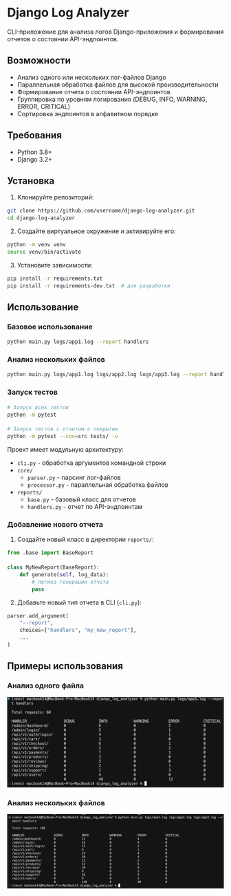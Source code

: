 # Django Log Analyzer

CLI-приложение для анализа логов Django-приложения и формирования отчетов о состоянии API-эндпоинтов.

## Возможности

- Анализ одного или нескольких лог-файлов Django
- Параллельная обработка файлов для высокой производительности
- Формирование отчета о состоянии API-эндпоинтов
- Группировка по уровням логирования (DEBUG, INFO, WARNING, ERROR, CRITICAL)
- Сортировка эндпоинтов в алфавитном порядке

## Требования

- Python 3.8+
- Django 3.2+

## Установка

1. Клонируйте репозиторий:
```bash
git clone https://github.com/username/django-log-analyzer.git
cd django-log-analyzer
```

2. Создайте виртуальное окружение и активируйте его:
```bash
python -m venv venv
source venv/bin/activate  
```

3. Установите зависимости:
```bash
pip install -r requirements.txt
pip install -r requirements-dev.txt  # для разработки
```

## Использование

### Базовое использование

```bash
python main.py logs/app1.log --report handlers
```

### Анализ нескольких файлов

```bash
python main.py logs/app1.log logs/app2.log logs/app3.log --report handlers
```

### Запуск тестов

```bash
# Запуск всех тестов
python -m pytest

# Запуск тестов с отчетом о покрытии
python -m pytest --cov=src tests/ -v
```

Проект имеет модульную архитектуру:

- `cli.py` - обработка аргументов командной строки
- `core/`
  - `parser.py` - парсинг лог-файлов
  - `processor.py` - параллельная обработка файлов
- `reports/`
  - `base.py` - базовый класс для отчетов
  - `handlers.py` - отчет по API-эндпоинтам

### Добавление нового отчета

1. Создайте новый класс в директории `reports/`:
```python
from .base import BaseReport

class MyNewReport(BaseReport):
    def generate(self, log_data):
        # логика генерации отчета
        pass
```

2. Добавьте новый тип отчета в CLI (`cli.py`):
```python
parser.add_argument(
    "--report",
    choices=["handlers", "my_new_report"],
    ...
)
```

## Примеры использования

### Анализ одного файла
<img src="examples/example_test1.png" alt="Анализ одного файла" width="800"/>

### Анализ нескольких файлов
<img src="examples/example_test2.png" alt="Анализ нескольких файлов" width="800"/>
